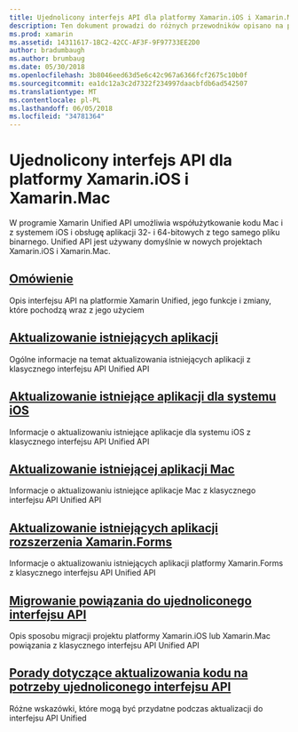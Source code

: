 ```yaml
---
title: Ujednolicony interfejs API dla platformy Xamarin.iOS i Xamarin.Mac
description: Ten dokument prowadzi do różnych przewodników opisano na platformie Xamarin Unified API. Połączona zawartość zawiera omówienie interfejsu API Unified i opisano sposób migracji istniejących projektów.
ms.prod: xamarin
ms.assetid: 14311617-1BC2-42CC-AF3F-9F97733EE2D0
author: bradumbaugh
ms.author: brumbaug
ms.date: 05/30/2018
ms.openlocfilehash: 3b8046eed63d5e6c42c967a6366fcf2675c10b0f
ms.sourcegitcommit: ea1dc12a3c2d7322f234997daacbfdb6ad542507
ms.translationtype: MT
ms.contentlocale: pl-PL
ms.lasthandoff: 06/05/2018
ms.locfileid: "34781364"
---
```

# <a name="unified-api-for-xamarinios-and-xamarinmac"></a>Ujednolicony interfejs API dla platformy Xamarin.iOS i Xamarin.Mac

W programie Xamarin Unified API umożliwia współużytkowanie kodu Mac i z systemem iOS i obsługę aplikacji 32- i 64-bitowych z tego samego pliku binarnego. Unified API jest używany domyślnie w nowych projektach Xamarin.iOS i Xamarin.Mac.

## <a name="overviewoverviewmd"></a>[Omówienie](overview.md)

Opis interfejsu API na platformie Xamarin Unified, jego funkcje i zmiany, które pochodzą wraz z jego użyciem

## <a name="update-existing-appsupdating-appsmd"></a>[Aktualizowanie istniejących aplikacji](updating-apps.md)

Ogólne informacje na temat aktualizowania istniejących aplikacji z klasycznego interfejsu API Unified API

## <a name="updating-existing-ios-appsupdating-ios-appsmd"></a>[Aktualizowanie istniejące aplikacji dla systemu iOS](updating-ios-apps.md)

Informacje o aktualizowaniu istniejące aplikacje dla systemu iOS z klasycznego interfejsu API Unified API

## <a name="updating-existing-mac-appsupdating-mac-appsmd"></a>[Aktualizowanie istniejącej aplikacji Mac](updating-mac-apps.md)

Informacje o aktualizowaniu istniejące aplikacje Mac z klasycznego interfejsu API Unified API

## <a name="update-existing-xamarinforms-appsupdating-xamarin-forms-appsmd"></a>[Aktualizowanie istniejących aplikacji rozszerzenia Xamarin.Forms](updating-xamarin-forms-apps.md)

Informacje o aktualizowaniu istniejących aplikacji platformy Xamarin.Forms z klasycznego interfejsu API Unified API

## <a name="migrating-a-binding-to-the-unified-apiupdate-bindingmd"></a>[Migrowanie powiązania do ujednoliconego interfejsu API](update-binding.md)

Opis sposobu migracji projektu platformy Xamarin.iOS lub Xamarin.Mac powiązania z klasycznego interfejsu API Unified API

## <a name="tips-for-updating-code-to-the-unified-apiupdating-tipsmd"></a>[Porady dotyczące aktualizowania kodu na potrzeby ujednoliconego interfejsu API](updating-tips.md)

Różne wskazówki, które mogą być przydatne podczas aktualizacji do interfejsu API Unified

